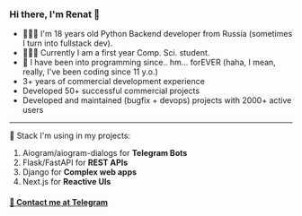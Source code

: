 ### Hi there, I'm Renat 👋
- 👨🏼‍💻 I'm 18 years old Python Backend developer from Russia (sometimes I turn into fullstack dev).
- 👨🏻‍🎓 Currently I am a first year Comp. Sci. student.
- 🤔 I have been into programming since.. hm... forEVER (haha, I mean, really, I've been coding since 11 y.o.)
- 3+ years of commercial development experience
- Developed 50+ successful commercial projects
- Developed and maintained (bugfix + devops) projects with 2000+ active users

_____
📌 Stack I'm using in my projects:
1. Aiogram/aiogram-dialogs for **Telegram Bots**
2. Flask/FastAPI for **REST APIs**
3. Django for **Complex web apps**
4. Next.js for **Reactive UIs**


#### [💬 Contact me at Telegram](https://t.me/evildessss)

<!--
**evil-des/evil-des** is a ✨ _special_ ✨ repository because its `README.md` (this file) appears on your GitHub profile.

Here are some ideas to get you started:

- 🔭 I’m currently working on ...
- 🌱 I’m currently learning ...
- 👯 I’m looking to collaborate on ...
- 🤔 I’m looking for help with ...
- 💬 Ask me about ...
- 📫 How to reach me: ...
- 😄 Pronouns: ...
- ⚡ Fun fact: ...
-->
